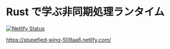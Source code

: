 # Rust で学ぶ非同期処理ランタイム

[![Netlify Status](https://api.netlify.com/api/v1/badges/f5deded7-71b7-46f0-bd2e-5c3c854bacfc/deploy-status)](https://app.netlify.com/sites/stupefied-wing-509aa6/deploys)

https://stupefied-wing-509aa6.netlify.com/
